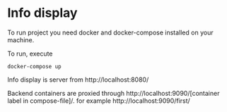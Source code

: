 # Info display

To run project you need docker and docker-compose installed on your machine.

To run, execute

```
docker-compose up
```

Info display is server from http://localhost:8080/

Backend containers are proxied through http://localhost:9090/[container label in compose-file]/. for example http://localhost:9090/first/
